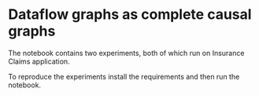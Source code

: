 # Dataflow graphs as complete causal graphs

The notebook contains two experiments, both of which run on Insurance Claims application. 

To reproduce the experiments install the requirements and then run the notebook.
